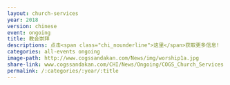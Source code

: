```yaml
---
layout: church-services
year: 2018
version: chinese
event: ongoing
title: 教会崇拜
descriptions: 点击<span class="chi_nounderline">这里</span>获取更多信息!
categories: all-events ongoing
image-path: http://www.cogssandakan.com/News/img/worship1a.jpg
share-link: www.cogssandakan.com/CHI/News/Ongoing/COGS_Church_Services.html
permalink: /:categories/:year/:title
---
```

